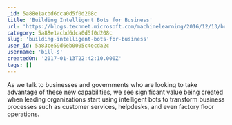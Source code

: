 ```yaml
---
_id: 5a88e1acbd6dca0d5f0d208c
title: 'Building Intelligent Bots for Business'
url: 'https://blogs.technet.microsoft.com/machinelearning/2016/12/13/building-intelligent-bots-for-business/'
category: 5a88e1acbd6dca0d5f0d208c
slug: 'building-intelligent-bots-for-business'
user_id: 5a83ce59d6eb0005c4ecda2c
username: 'bill-s'
createdOn: '2017-01-13T22:42:10.000Z'
tags: []
---
```


As we talk to businesses and governments who are looking to take advantage of these new capabilities, we see significant value being created when leading organizations start using intelligent bots to transform business processes such as customer services, helpdesks, and even factory floor operations.
